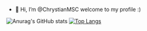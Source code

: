 - 👋 Hi, I’m @ChrystianMSC
welcome to my profile :)

![Anurag's GitHub stats](https://github-readme-stats.vercel.app/api?username=ChrystianMSC&show_icons=true&theme=synthwave)  [![Top Langs](https://github-readme-stats.vercel.app/api/top-langs/?username=ChrystianMSC&theme=synthwave)](https://github.com/anuraghazra/github-readme-stats)
